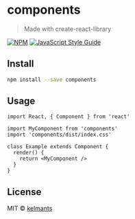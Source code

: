 # components

> Made with create-react-library

[![NPM](https://img.shields.io/npm/v/components.svg)](https://www.npmjs.com/package/components) [![JavaScript Style Guide](https://img.shields.io/badge/code_style-standard-brightgreen.svg)](https://standardjs.com)

## Install

```bash
npm install --save components
```

## Usage

```tsx
import React, { Component } from 'react'

import MyComponent from 'components'
import 'components/dist/index.css'

class Example extends Component {
  render() {
    return <MyComponent />
  }
}
```

## License

MIT © [kelmants](https://github.com/kelmants)
